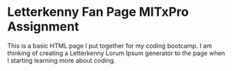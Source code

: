 # Letterkenny Fan Page MITxPro Assignment
This is a basic HTML page I put together for my coding bootcamp.
I am thinking of creating a Letterkenny Lorum Ipsum generator to the page when I starting learning more about coding.
